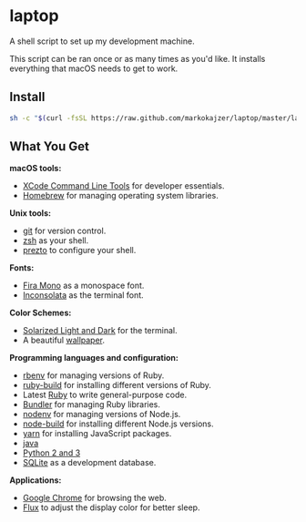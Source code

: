 # laptop

A shell script to set up my development machine.

This script can be ran once or as many times as you'd like. It installs everything that macOS needs to get to work.


## Install

```sh
sh -c "$(curl -fsSL https://raw.github.com/markokajzer/laptop/master/laptop)"
```

## What You Get

**macOS tools:**

* [XCode Command Line Tools](https://developer.apple.com/xcode/downloads/) for developer essentials.
* [Homebrew](http://brew.sh/) for managing operating system libraries.

**Unix tools:**

* [git](https://git-scm.com/) for version control.
* [zsh](http://www.zsh.org/) as your shell.
* [prezto](https://github.com/sorin-ionescu/prezto) to configure your shell.

**Fonts:**

* [Fira Mono](https://fonts.google.com/specimen/Fira+Mono) as a monospace font.
* [Inconsolata](https://fonts.google.com/specimen/Inconsolata) as the terminal font.

**Color Schemes:**

* [Solarized Light and Dark](http://ethanschoonover.com/solarized) for the terminal.
* A beautiful [wallpaper](https://alpha.wallhaven.cc/wallpaper/618958).

**Programming languages and configuration:**

* [rbenv](https://github.com/sstephenson/rbenv) for managing versions of Ruby.
* [ruby-build](https://github.com/sstephenson/ruby-build) for installing different versions of Ruby.
* Latest [Ruby](https://www.ruby-lang.org/en/) to write general-purpose code.
* [Bundler](http://bundler.io/) for managing Ruby libraries.
* [nodenv](https://github.com/nodenv/nodenv) for managing versions of Node.js.
* [node-build](https://github.com/nodenv/node-build) for installing different Node.js versions.
* [yarn](https://yarnpkg.com) for installing JavaScript packages.
* [java](https://www.java.com)
* [Python 2 and 3](https://www.python.org/)
* [SQLite](https://www.sqlite.org) as a development database.

**Applications:**

* [Google Chrome](https://www.google.com/chrome/) for browsing the web.
* [Flux](https://justgetflux.com/) to adjust the display color for better sleep.

<!--
* [Android Studio](https://developer.android.com/studio/index.html) to create Android Apps.
* [Vagrant](https://www.vagrantup.com/) to create and configure development environments.
* [VirtualBox](https://www.virtualbox.org/) to emulate guest operating systems.
-->
